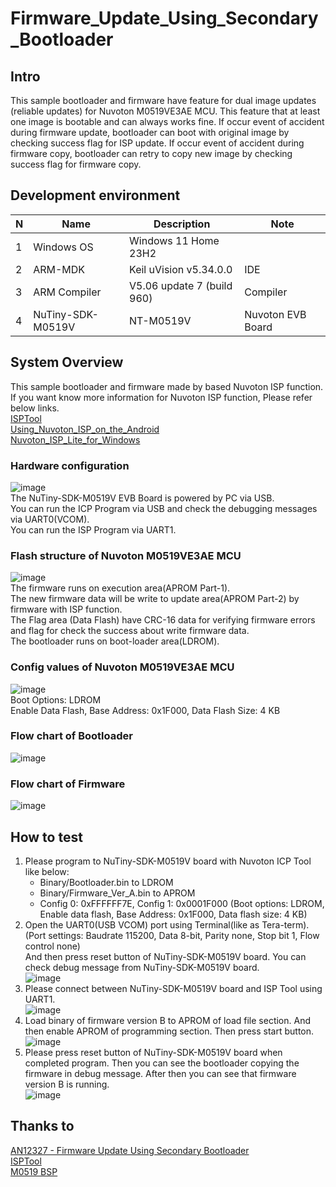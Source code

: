# Firmware_Update_Using_Secondary_Bootloader

## Intro
This sample bootloader and firmware have feature for dual image updates (reliable updates) for Nuvoton M0519VE3AE MCU.
This feature that at least one image is bootable and can always works fine.
If occur event of accident during firmware update, bootloader can boot with original image by checking success flag for ISP update.
If occur event of accident during firmware copy, bootloader can retry to copy new image by checking success flag for firmware copy.

## Development environment
|N|Name|Description|Note|
|---|---|---|---|
|1|Windows OS|Windows 11 Home 23H2||
|2|ARM-MDK|Keil uVision v5.34.0.0|IDE|
|3|ARM Compiler|V5.06 update 7 (build 960)|Compiler|
|4|NuTiny-SDK-M0519V|NT-M0519V|Nuvoton EVB Board|

## System Overview
This sample bootloader and firmware made by based Nuvoton ISP function. If you want know more information for Nuvoton ISP function, Please refer below links.</br>
[ISPTool](https://github.com/OpenNuvoton/ISPTool)</br>
[Using_Nuvoton_ISP_on_the_Android](https://github.com/Super-Thomas/Using_Nuvoton_ISP_on_the_Android)</br>
[Nuvoton_ISP_Lite_for_Windows](https://github.com/Super-Thomas/Nuvoton_ISP_Lite_for_Windows)</br>

### Hardware configuration
![image](https://github.com/user-attachments/assets/0014fdc2-a2a1-4740-b01b-5edd1cbba289)</br>
The NuTiny-SDK-M0519V EVB Board is powered by PC via USB.</br>
You can run the ICP Program via USB and check the debugging messages via UART0(VCOM).</br>
You can run the ISP Program via UART1.</br>

### Flash structure of Nuvoton M0519VE3AE MCU
![image](https://github.com/user-attachments/assets/69975453-82b9-48be-af00-620715d184f9)</br>
The firmware runs on execution area(APROM Part-1).</br>
The new firmware data will be write to update area(APROM Part-2) by firmware with ISP function.</br>
The Flag area (Data Flash) have CRC-16 data for verifying firmware errors and flag for check the success about write firmware data.</br>
The bootloader runs on boot-loader area(LDROM).</br>

### Config values ​​of Nuvoton M0519VE3AE MCU
![image](https://github.com/user-attachments/assets/a45d2e60-51dd-4805-a811-f9aab3d4cad0)</br>
Boot Options: LDROM</br>
Enable Data Flash, Base Address: 0x1F000, Data Flash Size: 4 KB</br>

### Flow chart of Bootloader
![image](https://github.com/user-attachments/assets/852ffa44-bbe8-493f-9943-b93c2f46b75c)

### Flow chart of Firmware
![image](https://github.com/user-attachments/assets/ccf61618-e967-42b8-bd63-998ab23cda18)

## How to test
1. Please program to NuTiny-SDK-M0519V board with Nuvoton ICP Tool like below:
   - Binary/Bootloader.bin to LDROM
   - Binary/Firmware_Ver_A.bin to APROM
   - Config 0: 0xFFFFFF7E, Config 1: 0x0001F000 (Boot options: LDROM, Enable data flash, Base Address: 0x1F000, Data flash size: 4 KB)
2. Open the UART0(USB VCOM) port using Terminal(like as Tera-term).</br>
(Port settings: Baudrate 115200, Data 8-bit, Parity none, Stop bit 1, Flow control none)</br>
And then press reset button of NuTiny-SDK-M0519V board. You can check debug message from NuTiny-SDK-M0519V board.</br>
![image](https://github.com/user-attachments/assets/737f8b11-057e-4796-ad90-aecddcb569b4)
3. Please connect between NuTiny-SDK-M0519V board and ISP Tool using UART1.</br>
![image](https://github.com/user-attachments/assets/954b2288-0b2d-43e4-acf7-59444516d0bb)
4. Load binary of firmware version B to APROM of load file section. And then enable APROM of programming section. Then press start button.</br>
![image](https://github.com/user-attachments/assets/4a58c088-9fe0-42ea-8271-c3c484096d75)
5. Please press reset button of NuTiny-SDK-M0519V board when completed program. Then you can see the bootloader copying the firmware in debug message. After then you can see that firmware version B is running.</br>
![image](https://github.com/user-attachments/assets/a30ffcc9-4287-42f8-9ea1-1a9e7892a441)

## Thanks to
[AN12327 - Firmware Update Using Secondary Bootloader](https://www.nxp.com/docs/en/application-note/AN12327.pdf)</br>
[ISPTool](https://github.com/OpenNuvoton/ISPTool)</br>
[M0519 BSP](https://github.com/OpenNuvoton/M0519BSP)
